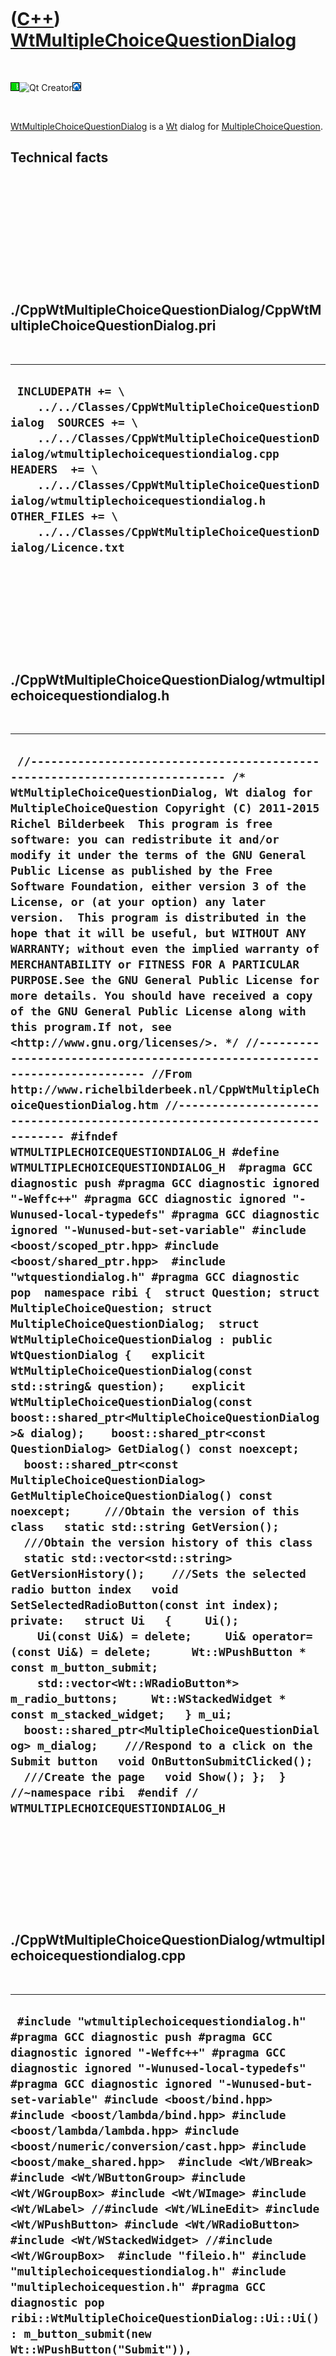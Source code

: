 



 

 

 

 

 

([C++](Cpp.htm)) [WtMultipleChoiceQuestionDialog](CppWtMultipleChoiceQuestionDialog.htm)
========================================================================================

 

![Wt](PicWt.png)![Qt
Creator](PicQtCreator.png)![Lubuntu](PicLubuntu.png)

 

[WtMultipleChoiceQuestionDialog](CppWtMultipleChoiceQuestionDialog.htm)
is a [Wt](CppWt.htm) dialog for
[MultipleChoiceQuestion](CppMultipleChoiceQuestion.htm).

Technical facts
---------------

 

 

 

 

 

 

./CppWtMultipleChoiceQuestionDialog/CppWtMultipleChoiceQuestionDialog.pri
-------------------------------------------------------------------------

 

  --------------------------------------------------------------------------------------------------------------------------------------------------------------------------------------------------------------------------------------------------------------------------------------------------------------------------------------------------------------------
  ` INCLUDEPATH += \     ../../Classes/CppWtMultipleChoiceQuestionDialog  SOURCES += \     ../../Classes/CppWtMultipleChoiceQuestionDialog/wtmultiplechoicequestiondialog.cpp  HEADERS  += \     ../../Classes/CppWtMultipleChoiceQuestionDialog/wtmultiplechoicequestiondialog.h  OTHER_FILES += \     ../../Classes/CppWtMultipleChoiceQuestionDialog/Licence.txt`
  --------------------------------------------------------------------------------------------------------------------------------------------------------------------------------------------------------------------------------------------------------------------------------------------------------------------------------------------------------------------

 

 

 

 

 

./CppWtMultipleChoiceQuestionDialog/wtmultiplechoicequestiondialog.h
--------------------------------------------------------------------

 

  -----------------------------------------------------------------------------------------------------------------------------------------------------------------------------------------------------------------------------------------------------------------------------------------------------------------------------------------------------------------------------------------------------------------------------------------------------------------------------------------------------------------------------------------------------------------------------------------------------------------------------------------------------------------------------------------------------------------------------------------------------------------------------------------------------------------------------------------------------------------------------------------------------------------------------------------------------------------------------------------------------------------------------------------------------------------------------------------------------------------------------------------------------------------------------------------------------------------------------------------------------------------------------------------------------------------------------------------------------------------------------------------------------------------------------------------------------------------------------------------------------------------------------------------------------------------------------------------------------------------------------------------------------------------------------------------------------------------------------------------------------------------------------------------------------------------------------------------------------------------------------------------------------------------------------------------------------------------------------------------------------------------------------------------------------------------------------------------------------------------------------------------------------------------------------------------------------------------------------------------------------------------------------------------------------------------------------------------------------------------------------------------------------------------------------------------------------------------------------------------------------------------------------------------------------------------------------------------------------------------------------------------------------------------------------------------------------------------------------------------------------------------------------------------------------------------------------------------
  ` //--------------------------------------------------------------------------- /* WtMultipleChoiceQuestionDialog, Wt dialog for MultipleChoiceQuestion Copyright (C) 2011-2015 Richel Bilderbeek  This program is free software: you can redistribute it and/or modify it under the terms of the GNU General Public License as published by the Free Software Foundation, either version 3 of the License, or (at your option) any later version.  This program is distributed in the hope that it will be useful, but WITHOUT ANY WARRANTY; without even the implied warranty of MERCHANTABILITY or FITNESS FOR A PARTICULAR PURPOSE.See the GNU General Public License for more details. You should have received a copy of the GNU General Public License along with this program.If not, see <http://www.gnu.org/licenses/>. */ //--------------------------------------------------------------------------- //From http://www.richelbilderbeek.nl/CppWtMultipleChoiceQuestionDialog.htm //--------------------------------------------------------------------------- #ifndef WTMULTIPLECHOICEQUESTIONDIALOG_H #define WTMULTIPLECHOICEQUESTIONDIALOG_H  #pragma GCC diagnostic push #pragma GCC diagnostic ignored "-Weffc++" #pragma GCC diagnostic ignored "-Wunused-local-typedefs" #pragma GCC diagnostic ignored "-Wunused-but-set-variable" #include <boost/scoped_ptr.hpp> #include <boost/shared_ptr.hpp>  #include "wtquestiondialog.h" #pragma GCC diagnostic pop  namespace ribi {  struct Question; struct MultipleChoiceQuestion; struct MultipleChoiceQuestionDialog;  struct WtMultipleChoiceQuestionDialog : public WtQuestionDialog {   explicit WtMultipleChoiceQuestionDialog(const std::string& question);    explicit WtMultipleChoiceQuestionDialog(const boost::shared_ptr<MultipleChoiceQuestionDialog>& dialog);    boost::shared_ptr<const QuestionDialog> GetDialog() const noexcept;   boost::shared_ptr<const MultipleChoiceQuestionDialog> GetMultipleChoiceQuestionDialog() const noexcept;     ///Obtain the version of this class   static std::string GetVersion();    ///Obtain the version history of this class   static std::vector<std::string> GetVersionHistory();    ///Sets the selected radio button index   void SetSelectedRadioButton(const int index);  private:   struct Ui   {     Ui();     Ui(const Ui&) = delete;     Ui& operator=(const Ui&) = delete;      Wt::WPushButton * const m_button_submit;     std::vector<Wt::WRadioButton*> m_radio_buttons;     Wt::WStackedWidget * const m_stacked_widget;   } m_ui;    boost::shared_ptr<MultipleChoiceQuestionDialog> m_dialog;    ///Respond to a click on the Submit button   void OnButtonSubmitClicked();    ///Create the page   void Show(); };  } //~namespace ribi  #endif // WTMULTIPLECHOICEQUESTIONDIALOG_H`
  -----------------------------------------------------------------------------------------------------------------------------------------------------------------------------------------------------------------------------------------------------------------------------------------------------------------------------------------------------------------------------------------------------------------------------------------------------------------------------------------------------------------------------------------------------------------------------------------------------------------------------------------------------------------------------------------------------------------------------------------------------------------------------------------------------------------------------------------------------------------------------------------------------------------------------------------------------------------------------------------------------------------------------------------------------------------------------------------------------------------------------------------------------------------------------------------------------------------------------------------------------------------------------------------------------------------------------------------------------------------------------------------------------------------------------------------------------------------------------------------------------------------------------------------------------------------------------------------------------------------------------------------------------------------------------------------------------------------------------------------------------------------------------------------------------------------------------------------------------------------------------------------------------------------------------------------------------------------------------------------------------------------------------------------------------------------------------------------------------------------------------------------------------------------------------------------------------------------------------------------------------------------------------------------------------------------------------------------------------------------------------------------------------------------------------------------------------------------------------------------------------------------------------------------------------------------------------------------------------------------------------------------------------------------------------------------------------------------------------------------------------------------------------------------------------------------------------------------

 

 

 

 

 

./CppWtMultipleChoiceQuestionDialog/wtmultiplechoicequestiondialog.cpp
----------------------------------------------------------------------

 

  -------------------------------------------------------------------------------------------------------------------------------------------------------------------------------------------------------------------------------------------------------------------------------------------------------------------------------------------------------------------------------------------------------------------------------------------------------------------------------------------------------------------------------------------------------------------------------------------------------------------------------------------------------------------------------------------------------------------------------------------------------------------------------------------------------------------------------------------------------------------------------------------------------------------------------------------------------------------------------------------------------------------------------------------------------------------------------------------------------------------------------------------------------------------------------------------------------------------------------------------------------------------------------------------------------------------------------------------------------------------------------------------------------------------------------------------------------------------------------------------------------------------------------------------------------------------------------------------------------------------------------------------------------------------------------------------------------------------------------------------------------------------------------------------------------------------------------------------------------------------------------------------------------------------------------------------------------------------------------------------------------------------------------------------------------------------------------------------------------------------------------------------------------------------------------------------------------------------------------------------------------------------------------------------------------------------------------------------------------------------------------------------------------------------------------------------------------------------------------------------------------------------------------------------------------------------------------------------------------------------------------------------------------------------------------------------------------------------------------------------------------------------------------------------------------------------------------------------------------------------------------------------------------------------------------------------------------------------------------------------------------------------------------------------------------------------------------------------------------------------------------------------------------------------------------------------------------------------------------------------------------------------------------------------------------------------------------------------------------------------------------------------------------------------------------------------------------------------------------------------------------------------------------------------------------------------------------------------------------------------------------------------------------------------------------------------------------------------------------------------------------------------------------------------------------------------------------------------------------------------------------------------------------------------------------------------------------------------------------------------------------------------------------------------------------------------------------------------------------------------------------------------------------------------------------------------------------------------------------------------------------------------------------------------------------------------------------------------------------------------------------------------------------------------------------------------------------------------------------------------------------------------------------------------------------------------------------------------------------------------------------------------------------------------------------------------------------------------------------------------------------------------------------------------------------------------------------------------------------------------------------------------------------------------------------------------------------------------------------------------------------------------------------------------------------------------------------------------------------------------------------------------------------------------------------------------------------------------------------------------------------------------------
  ` #include "wtmultiplechoicequestiondialog.h"  #pragma GCC diagnostic push #pragma GCC diagnostic ignored "-Weffc++" #pragma GCC diagnostic ignored "-Wunused-local-typedefs" #pragma GCC diagnostic ignored "-Wunused-but-set-variable" #include <boost/bind.hpp>  #include <boost/lambda/bind.hpp> #include <boost/lambda/lambda.hpp> #include <boost/numeric/conversion/cast.hpp> #include <boost/make_shared.hpp>  #include <Wt/WBreak> #include <Wt/WButtonGroup> #include <Wt/WGroupBox> #include <Wt/WImage> #include <Wt/WLabel> //#include <Wt/WLineEdit> #include <Wt/WPushButton> #include <Wt/WRadioButton> #include <Wt/WStackedWidget> //#include <Wt/WGroupBox>  #include "fileio.h" #include "multiplechoicequestiondialog.h" #include "multiplechoicequestion.h" #pragma GCC diagnostic pop  ribi::WtMultipleChoiceQuestionDialog::Ui::Ui()  : m_button_submit(new Wt::WPushButton("Submit")),    m_radio_buttons{},    m_stacked_widget(new Wt::WStackedWidget) {  }   ribi::WtMultipleChoiceQuestionDialog::WtMultipleChoiceQuestionDialog(   const std::string& s)   : m_ui{},     m_dialog(boost::make_shared<MultipleChoiceQuestionDialog>(s)) {   Show(); }  ribi::WtMultipleChoiceQuestionDialog::WtMultipleChoiceQuestionDialog(   const boost::shared_ptr<MultipleChoiceQuestionDialog>& dialog)   : m_ui{},     m_dialog(dialog) {   Show(); }  boost::shared_ptr<const ribi::QuestionDialog> ribi::WtMultipleChoiceQuestionDialog::GetDialog() const noexcept {   return m_dialog; }  boost::shared_ptr<const ribi::MultipleChoiceQuestionDialog> ribi::WtMultipleChoiceQuestionDialog::GetMultipleChoiceQuestionDialog() const noexcept {   return m_dialog; }  std::string ribi::WtMultipleChoiceQuestionDialog::GetVersion() {   return "1.1"; }  std::vector<std::string> ribi::WtMultipleChoiceQuestionDialog::GetVersionHistory() {   return {     "2011-06-29: version 1.0: initial version",     "2011-09-15: version 1.1: added internal Ui struct"   }; }  void ribi::WtMultipleChoiceQuestionDialog::OnButtonSubmitClicked() {   assert(!m_dialog->HasSubmitted());    if (std::find_if(     m_ui.m_radio_buttons.begin(), m_ui.m_radio_buttons.end(),     boost::bind(&Wt::WRadioButton::isChecked,boost::lambda::_1)       == true) == m_ui.m_radio_buttons.end()) return;    const std::string s =     (*std::find_if(       m_ui.m_radio_buttons.begin(), m_ui.m_radio_buttons.end(),       boost::bind(&Wt::WRadioButton::isChecked,boost::lambda::_1)         == true))->text().toUTF8();    this->m_dialog->Submit(s);    this->m_ui.m_stacked_widget->setCurrentIndex(m_dialog->IsAnswerCorrect()     ? 1     : 2);    m_signal_submitted(m_dialog->IsAnswerCorrect()); }  void ribi::WtMultipleChoiceQuestionDialog::Show() {   const auto question = m_dialog->GetMultipleChoiceQuestion();   //const auto question = m_dialog->GetMultipleChoiceQuestion();   //m_dialog->SetQuestion(question);    this->setContentAlignment(Wt::AlignCenter);     if (ribi::fileio::FileIo().IsRegularFile(GetDialog()->GetQuestion()->GetFilename()))   {     this->addWidget(new Wt::WImage(GetDialog()->GetQuestion()->GetFilename().c_str()));   }    const MultipleChoiceQuestion * const q     = dynamic_cast<const MultipleChoiceQuestion *>(GetDialog()->GetQuestion().get());   assert(q);    this->addWidget(m_ui.m_stacked_widget);   //Create the question page   {     Wt::WContainerWidget * const page = new Wt::WContainerWidget;     page->addWidget(new Wt::WLabel(GetDialog()->GetQuestion()->GetQuestion().c_str()));     page->addWidget(new Wt::WBreak);     //RadioButtons     {       Wt::WGroupBox * container = new Wt::WGroupBox("Answers");       container->setContentAlignment(Wt::AlignLeft);       Wt::WButtonGroup * const group = new Wt::WButtonGroup(container);       const int n = boost::numeric_cast<int>(q->GetOptions().size());       for (int i=0;i!=n;++i)       {         Wt::WRadioButton * button           = new Wt::WRadioButton(q->GetOptions()[i].c_str(),container);         group->addButton(button);         new Wt::WBreak(container);         m_ui.m_radio_buttons.push_back(button);       }       page->addWidget(container);     }     //Button     page->addWidget(m_ui.m_button_submit);     page->addWidget(new Wt::WBreak);     m_ui.m_button_submit->clicked().connect(       this,&ribi::WtMultipleChoiceQuestionDialog::OnButtonSubmitClicked);     m_ui.m_stacked_widget->addWidget(page);   }   //Create the correct page   {     Wt::WContainerWidget * const page = new Wt::WContainerWidget;     page->addWidget(new Wt::WLabel("Correct"));     page->addWidget(new Wt::WBreak);     m_ui.m_stacked_widget->addWidget(page);   }   //Create the incorrect page   {     Wt::WContainerWidget * const page = new Wt::WContainerWidget;     page->addWidget(new Wt::WLabel("Incorrect"));     page->addWidget(new Wt::WBreak);     page->addWidget(new Wt::WLabel(GetDialog()->GetQuestion()->GetQuestion().c_str()));     page->addWidget(new Wt::WBreak);     page->addWidget(new Wt::WLabel(q->GetAnswer().c_str()));     page->addWidget(new Wt::WBreak);     m_ui.m_stacked_widget->addWidget(page);   }   m_ui.m_stacked_widget->setCurrentIndex(0); }`
  -------------------------------------------------------------------------------------------------------------------------------------------------------------------------------------------------------------------------------------------------------------------------------------------------------------------------------------------------------------------------------------------------------------------------------------------------------------------------------------------------------------------------------------------------------------------------------------------------------------------------------------------------------------------------------------------------------------------------------------------------------------------------------------------------------------------------------------------------------------------------------------------------------------------------------------------------------------------------------------------------------------------------------------------------------------------------------------------------------------------------------------------------------------------------------------------------------------------------------------------------------------------------------------------------------------------------------------------------------------------------------------------------------------------------------------------------------------------------------------------------------------------------------------------------------------------------------------------------------------------------------------------------------------------------------------------------------------------------------------------------------------------------------------------------------------------------------------------------------------------------------------------------------------------------------------------------------------------------------------------------------------------------------------------------------------------------------------------------------------------------------------------------------------------------------------------------------------------------------------------------------------------------------------------------------------------------------------------------------------------------------------------------------------------------------------------------------------------------------------------------------------------------------------------------------------------------------------------------------------------------------------------------------------------------------------------------------------------------------------------------------------------------------------------------------------------------------------------------------------------------------------------------------------------------------------------------------------------------------------------------------------------------------------------------------------------------------------------------------------------------------------------------------------------------------------------------------------------------------------------------------------------------------------------------------------------------------------------------------------------------------------------------------------------------------------------------------------------------------------------------------------------------------------------------------------------------------------------------------------------------------------------------------------------------------------------------------------------------------------------------------------------------------------------------------------------------------------------------------------------------------------------------------------------------------------------------------------------------------------------------------------------------------------------------------------------------------------------------------------------------------------------------------------------------------------------------------------------------------------------------------------------------------------------------------------------------------------------------------------------------------------------------------------------------------------------------------------------------------------------------------------------------------------------------------------------------------------------------------------------------------------------------------------------------------------------------------------------------------------------------------------------------------------------------------------------------------------------------------------------------------------------------------------------------------------------------------------------------------------------------------------------------------------------------------------------------------------------------------------------------------------------------------------------------------------------------------------------------------------------------------------------------

 

 

 

 

 





 

[![Valid XHTML 1.0 Strict](valid-xhtml10.png){width="88"
height="31"}](http://validator.w3.org/check?uri=referer)

This page has been created by the [tool](Tools.htm)
[CodeToHtml](ToolCodeToHtml.htm)

